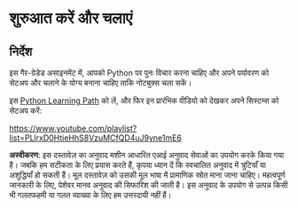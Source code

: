 # शुरुआत करें और चलाएं

## निर्देश

इस गैर-ग्रेडेड असाइनमेंट में, आपको Python पर पुनः विचार करना चाहिए और अपने पर्यावरण को सेटअप और चलाने के योग्य बनाना चाहिए ताकि नोटबुक्स चला सकें।

इस [Python Learning Path](https://docs.microsoft.com/learn/paths/python-language/?WT.mc_id=academic-77952-leestott) को लें, और फिर इन प्रारंभिक वीडियो को देखकर अपने सिस्टम्स को सेटअप करें:

https://www.youtube.com/playlist?list=PLlrxD0HtieHhS8VzuMCfQD4uJ9yne1mE6

**अस्वीकरण**:
इस दस्तावेज़ का अनुवाद मशीन आधारित एआई अनुवाद सेवाओं का उपयोग करके किया गया है। जबकि हम सटीकता के लिए प्रयास करते हैं, कृपया ध्यान दें कि स्वचालित अनुवाद में त्रुटियाँ या अशुद्धियाँ हो सकती हैं। मूल दस्तावेज़ को उसकी मूल भाषा में प्रामाणिक स्रोत माना जाना चाहिए। महत्वपूर्ण जानकारी के लिए, पेशेवर मानव अनुवाद की सिफारिश की जाती है। इस अनुवाद के उपयोग से उत्पन्न किसी भी गलतफहमी या गलत व्याख्या के लिए हम उत्तरदायी नहीं हैं।